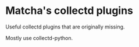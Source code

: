 # Matcha's collectd plugins

Useful collectd plugins that are originally missing.

Mostly use collectd-python.
